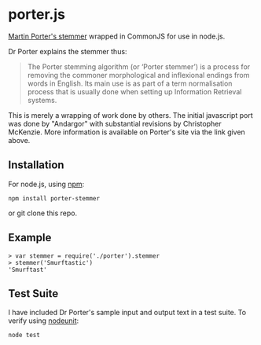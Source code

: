 porter.js
=========

[Martin Porter's stemmer](http://tartarus.org/~martin/PorterStemmer/) wrapped
in CommonJS for use in node.js. 

Dr Porter explains the stemmer thus:

> The Porter stemming algorithm (or ‘Porter stemmer’) is a process for removing
> the commoner morphological and inflexional endings from words in English. Its
> main use is as part of a term normalisation process that is usually done when
> setting up Information Retrieval systems.

This is merely a wrapping of work done by others.   The initial javascript port
was done by "Andargor" with substantial revisions by Christopher McKenzie.  More
information is available on Porter's site via the link given above.

Installation
------------

For node.js, using [npm](http://npmjs.org/):

    npm install porter-stemmer

or git clone this repo.

Example
-------

    > var stemmer = require('./porter').stemmer
    > stemmer('Smurftastic')
    'Smurftast'

Test Suite
----------

I have included Dr Porter's sample input and output text in a test suite.
To verify using [nodeunit](https://github.com/caolan/nodeunit):

    node test
    



